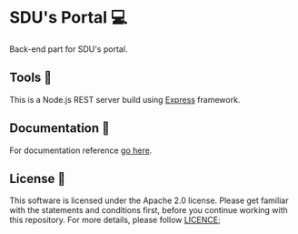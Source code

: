 # SDU's Portal 💻️

Back-end part for SDU's portal.

## Tools 🚀

This is a Node.js REST server build using [Express](https://expressjs.com/en/) framework.

## Documentation 📓

For documentation reference [go here](https://github.com/benzo-gs1/portal.sdu.docs/).

## License 📢

This software is licensed under the Apache 2.0 license. Please get familiar with the statements and conditions first, before you continue working with this repository. For more details, please follow [LICENCE](./LICENSE);
